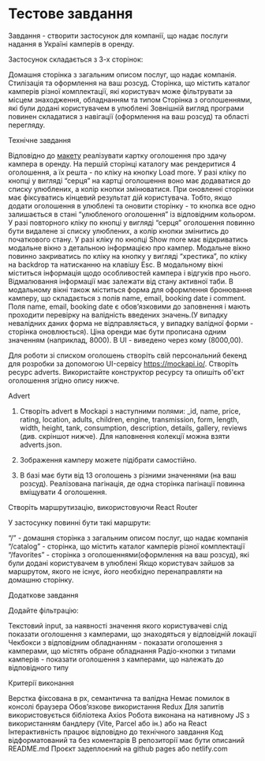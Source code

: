 # Тестове завдання

Завдання - створити застосунок для компанії, що надає послуги надання в Україні камперів в оренду.

Застосунок складається з 3-х сторінок:

Домашня сторінка з загальним описом послуг, що надає компанія. Стилізація та оформлення на ваш розсуд. Сторінка, що
містить каталог камперів різної комплектації, які користувач може фільтрувати за місцем знаходження, обладнанням та
типом Сторінка з оголошеннями, які були додані користувачем в улюблені Зовнішній вигляд програми повинен складатися з
навігації (оформлення на ваш розсуд) та області перегляду.

Технічне завдання

Відповідно до [макету](https://www.figma.com/file/fnMWH0eBB7NnoqdAiiKWsQ/Test?type=design&node-id=0-1&mode=design)
реалізувати картку оголошення про здачу кампера в оренду. На першій сторінці каталогу має рендеритися 4 оголошення, а їх
решта - по кліку на кнопку Load more. У разі кліку по кнопці у вигляді “серця” на картці оголошення воно має додаватися
до списку улюблених, а колір кнопки змінюватися. При оновленні сторінки має фіксуватись кінцевий результат дій
користувача. Тобто, якщо додати оголошення в улюблені та оновити сторінку - то кнопка все одно залишається в стані
“улюбленого оголошення” із відповідним кольором. У разі повторного кліку по кнопці у вигляді “серця” оголошення повинно
бути видалене зі списку улюблених, а колір кнопки змінитись до початкового стану. У разі кліку по кнопці Show more має
відкриватись модальне вікно з детальною інформацією про кампер. Модальне вікно повинно закриватись по кліку на кнопку у
вигляді “хрестика”, по кліку на backdrop та натисканню на клавішу Esc. В модальному вікні міститься інформація щодо
особливостей кампера і відгуків про нього. Відмалювання інформації має залежати від стану активної таби. В модальному
вікні також міститься форма для оформлення бронювання камперу, що складається з полів name, email, booking date і
comment. Поля name, email, booking date є обовʼязковими до заповнення і мають проходити перевірку на валідність введених
значень.(У випадку невалідних даних форма не відправляється, у випадку валідної форми - сторінка оновлюється). Ціна
оренди має бути прописана одним значенням (наприклад, 8000). В UI - виведено через кому (8000,00).

Для роботи зі списком оголошень створiть свій персональний бекенд для розробки за допомогою UI-сервісу
https://mockapi.io/. Створiть ресурс adverts. Використайте конструктор ресурсу та опишiть об'єкт оголошення згiдно опису
нижче.

Advert

1. Створіть advert в Mockapi з наступними полями: \_id, name, price, rating, location, adults, children, engine,
   transmission, form, length, width, height, tank, consumption, description, details, gallery, reviews (див. скріншот
   нижче). Для наповнення колекції можна взяти adverts.json.

2. Зображення камперу можете підібрати самостійно.

3. В базі має бути від 13 оголошень з різними значеннями (на ваш розсуд). Реалізована пагінація, де одна сторінка
   пагінації повинна вміщувати 4 оголошення.

Створiть маршрутизацію, використовуючи React Router

У застосунку повинні бути такі маршрути:

“/” - домашня сторінка з загальним описом послуг, що надає компанія “/catalog” - сторінка, що містить каталог камперів
різної комплектації “/favorites” - сторінка з оголошеннями(оформлення на ваш розсуд), які були додані користувачем в
улюблені Якщо користувач зайшов за маршрутом, якого не існує, його необхідно перенаправляти на домашню сторінку.

Додаткове завдання

Додайте фільтрацію:

Текстовий input, за наявності значення якого користувачеві слід показати оголошення з камперами, що знаходяться у
відповідній локації Чекбокси з відповідним обладнанням - показати оголошення з камперами, що містять обране обладнання
Радіо-кнопки з типами камперів - показати оголошення з камперами, що належать до відповідного типу

Критерії виконання

Верстка фіксована в рх, семантична та валідна Немає помилок в консолі браузера Обов’язкове використання Redux Для
запитів використовується бібліотека Axios Робота виконана на нативному JS з використанням бандлеру (Vite, Parcel або
ін.) або на React Інтерактивність працює відповідно до технічного завдання Код відформатований та без коментарів В
репозиторії має бути описаний README.md Проєкт задеплоєний на github pages або netlify.com
